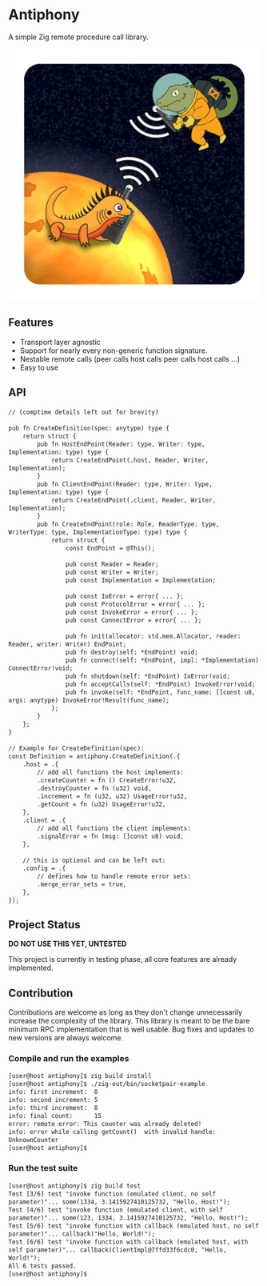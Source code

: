 # Antiphony

A simple Zig remote procedure call library.

![Project Logo](design/logo.png)

## Features

- Transport layer agnostic
- Support for nearly every non-generic function signature.
- Nestable remote calls (peer calls host calls peer calls host calls ...)
- Easy to use

## API

```zig
// (comptime details left out for brevity)

pub fn CreateDefinition(spec: anytype) type {
    return struct {
        pub fn HostEndPoint(Reader: type, Writer: type, Implementation: type) type {
            return CreateEndPoint(.host, Reader, Writer, Implementation);
        }
        pub fn ClientEndPoint(Reader: type, Writer: type, Implementation: type) type {
            return CreateEndPoint(.client, Reader, Writer, Implementation);
        }
        pub fn CreateEndPoint(role: Role, ReaderType: type, WriterType: type, ImplementationType: type) type {
            return struct {
                const EndPoint = @This();

                pub const Reader = Reader;
                pub const Writer = Writer;
                pub const Implementation = Implementation;

                pub const IoError = error{ ... };
                pub const ProtocolError = error{ ... };
                pub const InvokeError = error{ ... };
                pub const ConnectError = error{ ... };

                pub fn init(allocator: std.mem.Allocator, reader: Reader, writer: Writer) EndPoint;
                pub fn destroy(self: *EndPoint) void;
                pub fn connect(self: *EndPoint, impl: *Implementation) ConnectError!void;
                pub fn shutdown(self: *EndPoint) IoError!void;
                pub fn acceptCalls(self: *EndPoint) InvokeError!void;
                pub fn invoke(self: *EndPoint, func_name: []const u8, args: anytype) InvokeError!Result(func_name);
            };
        }
    };
}

// Example for CreateDefinition(spec):
const Definition = antiphony.CreateDefinition(.{
    .host = .{
        // add all functions the host implements:
        .createCounter = fn () CreateError!u32,
        .destroyCounter = fn (u32) void,
        .increment = fn (u32, u32) UsageError!u32,
        .getCount = fn (u32) UsageError!u32,
    },
    .client = .{
        // add all functions the client implements:
        .signalError = fn (msg: []const u8) void,
    },

    // this is optional and can be left out:
    .config = .{
        // defines how to handle remote error sets:
        .merge_error_sets = true,
    },
});
```

## Project Status

**DO NOT USE THIS YET, UNTESTED**

This project is currently in testing phase, all core features are already implemented.

## Contribution

Contributions are welcome as long as they don't change unnecessarily increase the complexity of the library. This library is meant to be the bare minimum RPC implementation that is well usable. Bug fixes and updates to new versions are always welcome.

### Compile and run the examples

```sh-session
[user@host antiphony]$ zig build install
[user@host antiphony]$ ./zig-out/bin/socketpair-example
info: first increment:  0
info: second increment: 5
info: third increment:  8
info: final count:      15
error: remote error: This counter was already deleted!
info: error while calling getCount()  with invalid handle: UnknownCounter
[user@host antiphony]$
```

### Run the test suite

```sh-session
[user@host antiphony]$ zig build test
Test [3/6] test "invoke function (emulated client, no self parameter)"... some(1334, 3.1415927410125732, "Hello, Host!");
Test [4/6] test "invoke function (emulated client, with self parameter)"... some(123, 1334, 3.1415927410125732, "Hello, Host!");
Test [5/6] test "invoke function with callback (emulated host, no self parameter)"... callback("Hello, World!");
Test [6/6] test "invoke function with callback (emulated host, with self parameter)"... callback(ClientImpl@7ffd33f6cdc0, "Hello, World!");
All 6 tests passed.
[user@host antiphony]$
```
